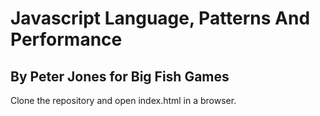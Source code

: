 # Javascript Language, Patterns And Performance
## By Peter Jones for Big Fish Games

Clone the repository and open index.html in a browser.